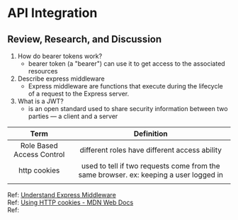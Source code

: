 # API Integration  

## Review, Research, and Discussion  

1. How do bearer tokens work?  
   - bearer token (a "bearer") can use it to get access to the associated resources 
2. Describe express middleware  
   - Express middleware are functions that execute during the lifecycle of a request to the Express server.  
3. What is a JWT?  
   - is an open standard used to share security information between two parties — a client and a server  

|Term             | Definition        | 
|:--------------:| :---------------: | 
| Role Based Access Control   | different roles have different access ability | 
| http cookies | used to tell if two requests come from the same browser. ex: keeping a user logged in | 
| | |

Ref: [Understand Express Middleware](https://developer.okta.com/blog/2018/09/13/build-and-understand-express-middleware-through-examples)  
Ref: [Using HTTP cookies - MDN Web Docs](https://developer.mozilla.org/en-US/docs/Web/HTTP/Cookies)  
Ref: []()  